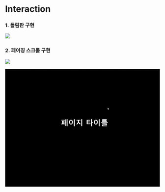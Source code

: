 # Interaction
### 1. 돌림판 구현

![](./img/sample_1.gif)

### 2. 페이징 스크롤 구현

![](./img/sample_2.gif)

![](./img/sample_3.gif)
